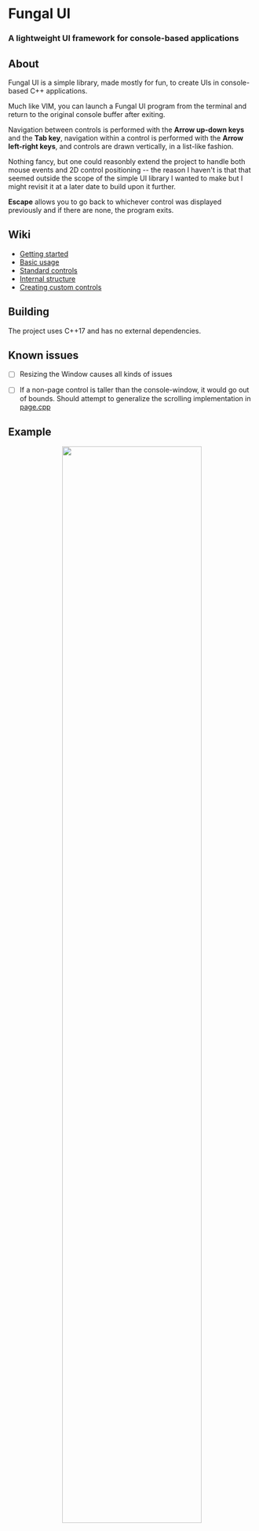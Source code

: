# Fungal UI
### A lightweight UI framework for console-based applications

## About

Fungal UI is a simple library, made mostly for fun, to create UIs in console-based C++ applications.

Much like VIM, you can launch a Fungal UI program from the terminal and return to the original console buffer after exiting.

Navigation between controls is performed with the **Arrow up-down keys** and the **Tab key**, navigation within a control is performed with the **Arrow left-right keys**, and controls are drawn vertically, in a list-like fashion.

Nothing fancy, but one could reasonbly extend the project to handle both mouse events and 2D control positioning -- the reason I haven't is that that seemed outside the scope of the simple UI library I wanted to make but I might revisit it at a later date to build upon it further.

**Escape** allows you to go back to whichever control was displayed previously and if there are none, the program exits.

## Wiki
* [Getting started](https://github.com/userexit/Fungal-UI/wiki)
* [Basic usage](https://github.com/userexit/Fungal-UI/wiki/Basic-usage)
* [Standard controls](https://github.com/userexit/Fungal-UI/wiki/Standard-controls)
* [Internal structure](https://github.com/userexit/Fungal-UI/wiki/Internal-structure)
* [Creating custom controls](https://github.com/userexit/Fungal-UI/wiki/Creating-custom-controls)

## Building

The project uses C++17 and has no external dependencies.

## Known issues

* [ ] Resizing the Window causes all kinds of issues
* [ ] If a non-page control is taller than the console-window, it would go out of bounds. Should attempt to generalize the scrolling implementation in [page.cpp](https://github.com/userexit/Fungal-UI/blob/main/src/page.cpp)


## Example

<p align="center">
<img src="https://i.imgur.com/jQYTTnb.gif" width="75%">
</p>
